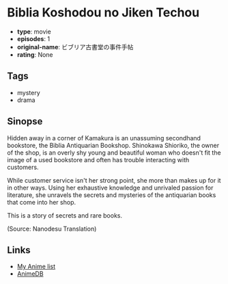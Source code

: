 # Biblia Koshodou no Jiken Techou

-   **type**: movie
-   **episodes**: 1
-   **original-name**: ビブリア古書堂の事件手帖
-   **rating**: None

## Tags

-   mystery
-   drama

## Sinopse

Hidden away in a corner of Kamakura is an unassuming secondhand bookstore, the Biblia Antiquarian Bookshop. Shinokawa Shioriko, the owner of the shop, is an overly shy young and beautiful woman who doesn't fit the image of a used bookstore and often has trouble interacting with customers.

While customer service isn't her strong point, she more than makes up for it in other ways. Using her exhaustive knowledge and unrivaled passion for literature, she unravels the secrets and mysteries of the antiquarian books that come into her shop.

This is a story of secrets and rare books.

(Source: Nanodesu Translation)

## Links

-   [My Anime list](https://myanimelist.net/anime/34900/Biblia_Koshodou_no_Jiken_Techou)
-   [AnimeDB](http://anidb.info/perl-bin/animedb.pl?show=anime&aid=12808)

